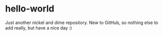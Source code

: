 # hello-world
Just another nickel and dime repository.
New to GitHub, so nothing else to add really, but have a nice day :)
